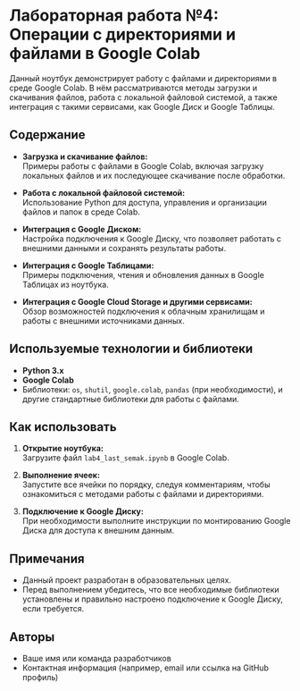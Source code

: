# Лабораторная работа №4: Операции с директориями и файлами в Google Colab

Данный ноутбук демонстрирует работу с файлами и директориями в среде Google Colab. В нём рассматриваются методы загрузки и скачивания файлов, работа с локальной файловой системой, а также интеграция с такими сервисами, как Google Диск и Google Таблицы.

## Содержание

- **Загрузка и скачивание файлов:**  
  Примеры работы с файлами в Google Colab, включая загрузку локальных файлов и их последующее скачивание после обработки.

- **Работа с локальной файловой системой:**  
  Использование Python для доступа, управления и организации файлов и папок в среде Colab.

- **Интеграция с Google Диском:**  
  Настройка подключения к Google Диску, что позволяет работать с внешними данными и сохранять результаты работы.

- **Интеграция с Google Таблицами:**  
  Примеры подключения, чтения и обновления данных в Google Таблицах из ноутбука.

- **Интеграция с Google Cloud Storage и другими сервисами:**  
  Обзор возможностей подключения к облачным хранилищам и работы с внешними источниками данных.

## Используемые технологии и библиотеки

- **Python 3.x**
- **Google Colab**
- Библиотеки: `os`, `shutil`, `google.colab`, `pandas` (при необходимости), и другие стандартные библиотеки для работы с файлами.

## Как использовать

1. **Открытие ноутбука:**  
   Загрузите файл `lab4_last_semak.ipynb` в Google Colab.

2. **Выполнение ячеек:**  
   Запустите все ячейки по порядку, следуя комментариям, чтобы ознакомиться с методами работы с файлами и директориями.

3. **Подключение к Google Диску:**  
   При необходимости выполните инструкции по монтированию Google Диска для доступа к внешним данным.

## Примечания

- Данный проект разработан в образовательных целях.
- Перед выполнением убедитесь, что все необходимые библиотеки установлены и правильно настроено подключение к Google Диску, если требуется.

## Авторы

- Ваше имя или команда разработчиков  
- Контактная информация (например, email или ссылка на GitHub профиль)
